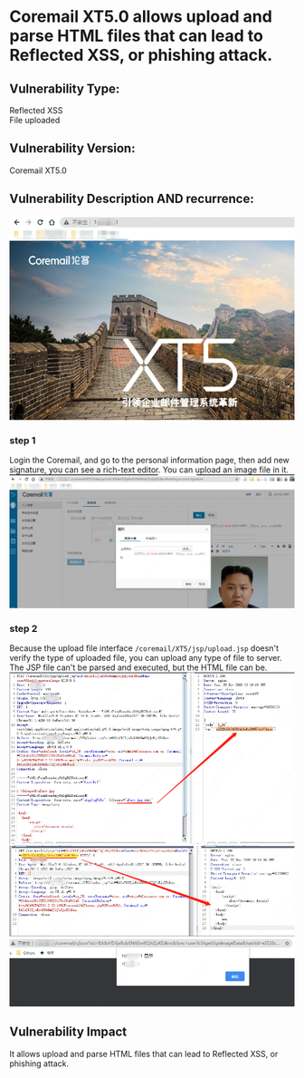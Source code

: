 # Coremail XT5.0 allows upload and parse HTML files that can lead to Reflected XSS, or phishing attack.

## Vulnerability Type:
Reflected XSS <br>
File uploaded

## Vulnerability Version:
Coremail XT5.0

## Vulnerability Description AND recurrence:

![](pic/corem0.png)

### step 1

Login the Coremail, and go to the personal information page, then add new signature, you can see a rich-text editor. You can upload an image file in it.
![](pic/corem1.png)

### step 2
Because the upload file interface `/coremail/XT5/jsp/upload.jsp` doesn't verify the type of uploaded file, you can upload any type of file to server. The JSP file can't be parsed and executed, but the HTML file can be.
![](pic/corem2.png)
![](pic/corem3.png)
![](pic/corem4.png)

## Vulnerability Impact

It allows upload and parse HTML files that can lead to Reflected XSS, or phishing attack.
